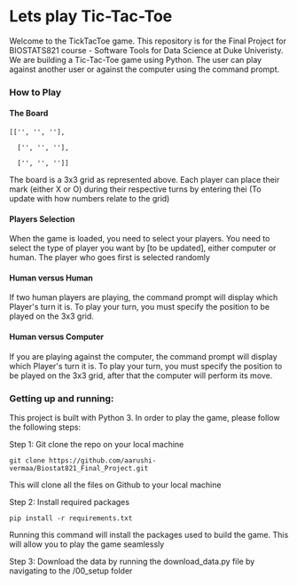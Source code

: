 # Lets play Tic-Tac-Toe 

Welcome to the TickTacToe game. This repository is for the Final Project for BIOSTATS821 course - Software Tools for Data Science at Duke Univeristy.
We are building a Tic-Tac-Toe game using Python. The user can play against another user or against the computer using the command prompt.


### How to Play

#### The Board

```
[['', '', ''],

  ['', '', ''],
  
  ['', '', '']]
```
The board is a 3x3 grid as represented above. Each player can place their mark (either X or O) during their respective turns by entering thei (To update with how numbers relate to the grid)

#### Players Selection 
When the game is loaded, you need to select your players. You need to select the type of player you want by [to be updated], either computer or human. The player who goes first is selected randomly

#### Human versus Human
If two human players are playing, the command prompt will display which Player's turn it is. To play your turn, you must specify the position to be played on the 3x3 grid. 

#### Human versus Computer
If you are playing against the computer, the command prompt will display which Player's turn it is. To play your turn, you must specify the position to be played on the 3x3 grid, after that the computer will perform its move.

### Getting up and running:

This project is built with Python 3. In order to play the game, please follow the following steps:

Step 1: Git clone the repo on your local machine

```
git clone https://github.com/aarushi-vermaa/Biostat821_Final_Project.git
```
This will clone all the files on Github to your local machine

Step 2: Install required packages
```
pip install -r requirements.txt
```
Running this command will install the packages used to build the game. This will allow you to play the game seamlessly

Step 3: Download the data by running the download_data.py file by navigating to the /00_setup folder


